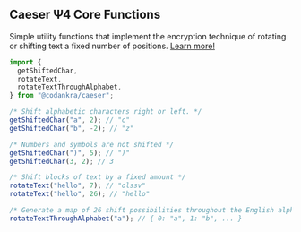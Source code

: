 ## Caeser Ψ4 Core Functions

Simple utility functions that implement the encryption technique of rotating or shifting text a fixed number of positions. [Learn more!](https://en.wikipedia.org/wiki/Caesar_cipher)

```javascript
import {
  getShiftedChar,
  rotateText,
  rotateTextThroughAlphabet,
} from "@codankra/caeser";

/* Shift alphabetic characters right or left. */
getShiftedChar("a", 2); // "c"
getShiftedChar("b", -2); // "z"

/* Numbers and symbols are not shifted */
getShiftedChar(")", 5); // ")"
getShiftedChar(3, 2); // 3

/* Shift blocks of text by a fixed amount */
rotateText("hello", 7); // "olssv"
rotateText("hello", 26); // "hello"

/* Generate a map of 26 shift possibilities throughout the English alphabet */
rotateTextThroughAlphabet("a"); // { 0: "a", 1: "b", ... }
```
